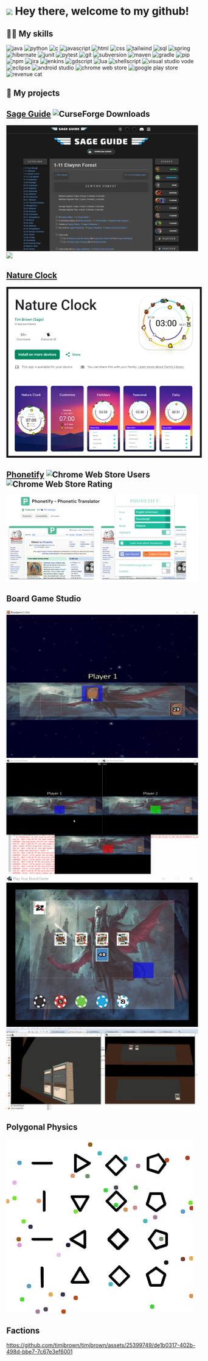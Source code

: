<h1><img src="https://emojis.slackmojis.com/emojis/images/1531849430/4246/blob-sunglasses.gif?1531849430" width="30"/> Hey there, welcome to my github!</h1>

## 👨‍💻 My skills
<p>
  <img alt="java" src="https://img.shields.io/badge/Java-blue?style=for-the-badge&logo=CoffeeScript&logoColor=white">
  <img alt="python" src="https://img.shields.io/badge/Python-4584b6?style=for-the-badge&logo=python&logoColor=white">
  <img alt="c" src="https://img.shields.io/badge/C-black?style=for-the-badge&logo=C&logoColor=white">
  <img alt="javascript" src="https://img.shields.io/badge/Javascript-blue?style=for-the-badge&logo=JavaScript&logoColor=white">
  <img alt="html" src="https://img.shields.io/badge/HTML-E34F26?style=for-the-badge&logo=html5&logoColor=white">
  <img alt="css" src="https://img.shields.io/badge/CSS-1572B6?style=for-the-badge&logo=css3&logoColor=white">
  <img alt="tailwind" src="https://img.shields.io/badge/Tailwind-%2306B6D4?style=for-the-badge&logo=Tailwind%20Css&logoColor=white">
  <img alt="sql" src="https://img.shields.io/badge/SQL-%23003B57?style=for-the-badge&logoColor=white">
<!--   <img alt="sqlite" src="https://img.shields.io/badge/SQLite-%23003B57?style=for-the-badge&logo=SQLite&logoColor=white"> -->
  <img alt="spring" src="https://img.shields.io/badge/Spring-%236DB33F?style=for-the-badge&logo=Spring&logoColor=white">
  <img alt="hibernate" src="https://img.shields.io/badge/Hibernate-%2359666C?style=for-the-badge&logo=Hibernate&logoColor=white">
  <img alt="junit" src="https://img.shields.io/badge/JUnit-blue?style=for-the-badge&logo=CoffeeScript&logoColor=white">
  <img alt="pytest" src="https://img.shields.io/badge/Pytest-%230A9EDC?style=for-the-badge&logo=Pytest&logoColor=white">
  <img alt="git" src="https://img.shields.io/badge/Git-black?style=for-the-badge&logo=git&logoColor=white">
  <img alt="subversion" src="https://img.shields.io/badge/Subversion-%23809CC9?style=for-the-badge&logo=Subversion&logoColor=white">
  <img alt="maven" src="https://img.shields.io/badge/Maven-D22128?style=for-the-badge&logo=Apache%20Maven&logoColor=white">
  <img alt="gradle" src="https://img.shields.io/badge/Gradle-%2302303A?style=for-the-badge&logo=Gradle&logoColor=white">
  <img alt="pip" src="https://img.shields.io/badge/pip-blue?style=for-the-badge&logo=python&logoColor=white">
  <img alt="npm" src="https://img.shields.io/badge/npm-%23CB3837?style=for-the-badge&logo=npm&logoColor=white">
  <img alt="jira" src="https://img.shields.io/badge/Jira-%230052CC?style=for-the-badge&logo=Jira&logoColor=white">
  <img alt="jenkins" src="https://img.shields.io/badge/Jenkins-%23D24939?style=for-the-badge&logo=Jenkins&logoColor=white">
  <img alt="gdscript" src="https://img.shields.io/badge/GDScript-%23478CBF?style=for-the-badge&logo=godot%20engine&logoColor=white">
  <img alt="lua" src="https://img.shields.io/badge/Lua-%232C2D72?style=for-the-badge&logo=lua&logoColor=white">
  <img alt="shellscript" src="https://img.shields.io/badge/Shellscript-%235391FE?style=for-the-badge&logo=powershell&logoColor=white">
  <img alt="visual studio vode" src="https://img.shields.io/badge/VS%20Code-%23007ACC?style=for-the-badge&logo=Visual%20Studio%20Code&logoColor=white">
  <img alt="eclipse" src="https://img.shields.io/badge/Eclipse-%232C2255?style=for-the-badge&logo=Eclipse%20Ide&logoColor=white">
  <img alt="android studio" src="https://img.shields.io/badge/Android%20Studio-%2334A853?style=for-the-badge&logo=android&logoColor=white">
  <img alt="chrome web store" src="https://img.shields.io/badge/Chrome%20Web%20Store-%234285F4?style=for-the-badge&logo=google%20Chrome&logoColor=white">
  <img alt="google play store" src="https://img.shields.io/badge/Google%20Play%20Store-%234285F4?style=for-the-badge&logoColor=white">
  <img alt="revenue cat" src="https://img.shields.io/badge/RevenueCat-ea5158?style=for-the-badge&logoColor=white">
</p>

## 🎨 My projects
## [Sage Guide](https://sageguide.netlify.app/) <img alt="CurseForge Downloads" src="https://img.shields.io/curseforge/dt/335803">
<img src="p1-sageguide.png">

<img src="sageguide.gif">

## [Nature Clock](https://tinyurl.com/natureclock)
<img src="p2-natureclock.png" border="5">

## [Phonetify](https://tinyurl.com/phonetify) <img alt="Chrome Web Store Users" src="https://img.shields.io/chrome-web-store/users/ginngbneckjdbhnkgblaccihjheaajbp"> <img alt="Chrome Web Store Rating" src="https://img.shields.io/chrome-web-store/rating/ginngbneckjdbhnkgblaccihjheaajbp">
<img src="p3-phonetify.png">

## Board Game Studio
<img src="CardGame11-2.gif">

<img src="CardGame9.gif">

<img src="CardGame7.gif">

<img src="CardGame6.gif">

## Polygonal Physics
<img src="physics.gif">

## Factions
https://github.com/timjbrown/timjbrown/assets/25399749/de1b0317-402b-498d-bbe7-7c67e3ef6001
